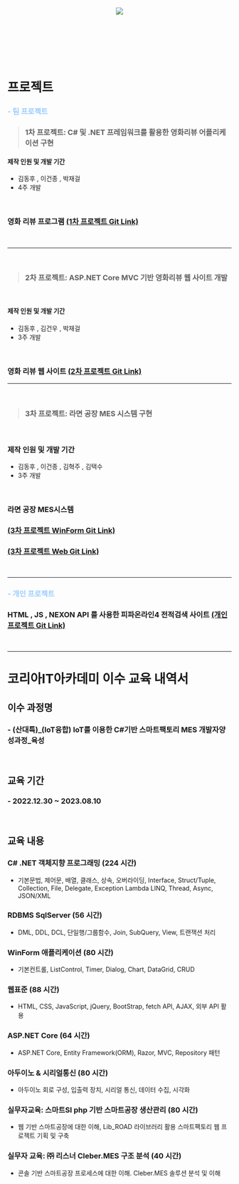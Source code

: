 <br><br><br><br><br><br>
<div align=center>
	<img src="https://capsule-render.vercel.app/api?&color=auto&customColorList=4&type=cylinder&height=180&section=header&text=Donghoo's%20Portfolio&fontSize=60" />	
</div>
<br><br><br><br><br><br>


# 프로젝트

### <span style="color: #99CCFF">- 팀 프로젝트</span>

>### **1차 프로젝트: C# 및 .NET 프레임워크를 활용한 영화리뷰 어플리케이션 구현**

#### **제작 인원 및 개발 기간**
* 김동후 , 이건종 , 박재걸 
* 4주 개발

<br> 

 ### **영화 리뷰 프로그램** [(1차 프로젝트 Git Link)](https://github.com/keemdonghoo/FirstProject) 
 
 <br>




---
<br>


>### **2차 프로젝트: ASP.NET Core MVC 기반 영화리뷰 웹 사이트 개발**
<br>

#### **제작 인원 및 개발 기간**
* 김동후 , 김건우 , 박재걸 
* 3주 개발

<br>

### **영화 리뷰 웹 사이트** [(2차 프로젝트 Git Link)](https://github.com/keemdonghoo/SecondProject)



---
<br>

>### **3차 프로젝트: 라면 공장 MES 시스템 구현**
<br>

### **제작 인원 및 개발 기간**
* 김동후 , 이건종 , 김혁주 , 김택수
* 3주 개발
<br>

### **라면 공장 MES시스템** 
### [(3차 프로젝트 WinForm Git Link)](https://github.com/keemdonghoo/FinalProject-WinForms) 	       
### [(3차 프로젝트 Web Git Link)](https://github.com/keemdonghoo/FinalProject-WinForms)

<br>

---


### <span style="color:#99CCFF">- 개인 프로젝트</span>
### **HTML , JS , NEXON API 를 사용한 피파온라인4 전적검색 사이트** [(개인프로젝트 Git Link)](https://github.com/keemdonghoo/miniProject)
  
<br>

---

# 코리아IT아카데미 이수 교육 내역서


## **이수 과정명**
### - (산대특)_(IoT융합) IoT를 이용한 C#기반 스마트팩토리 MES 개발자양성과정_육성
<br>

## **교육 기간**
### - 2022.12.30 ~ 2023.08.10
<br>

## **교육 내용**
### **C# .NET 객체지향 프로그래밍 (224 시간)**<br>
- 기본문법, 제어문, 배열, 클래스, 상속, 오버라이딩, Interface, Struct/Tuple, Collection, File, Delegate, Exception Lambda LINQ, Thread, Async, JSON/XML

### **RDBMS SqlServer (56 시간)**<br>
 - DML, DDL, DCL, 단일행/그룹함수, Join, SubQuery, View, 트랜잭션 처리

### **WinForm 애플리케이션 (80 시간)**<br>
- 기본컨트롤, ListControl, Timer, Dialog, Chart, DataGrid, CRUD


### **웹표준 (88 시간)**<br>
- HTML, CSS, JavaScript, jQuery, BootStrap, fetch API, AJAX, 외부 API 활용


### **ASP.NET Core (64 시간)**<br>
- ASP.NET Core, Entity Framework(ORM), Razor, MVC, Repository 패턴

### **아두이노 & 시리얼통신 (80 시간)**<br>
- 아두이노 회로 구성, 입출력 장치, 시리얼 통신, 데이터 수집, 시각화


###  **실무자교육: 스마트SI php 기반 스마트공장 생산관리  (80 시간)**<br>
- 웹 기반 스마트공장에 대한 이해, Lib_ROAD 라이브러리 활용 스마트팩토리 웹 프로젝트 기획 및 구축

### **실무자 교육: ㈜ 리스너  Cleber.MES 구조 분석  (40 시간)**<br>
- 콘솔 기반 스마트공장 프로세스에 대한 이해. Cleber.MES 솔루션 분석 및 이해

